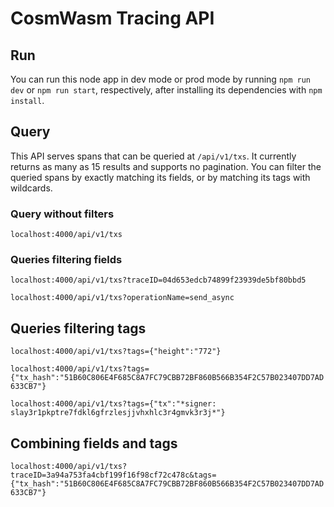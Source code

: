 # CosmWasm Tracing API

## Run

You can run this node app in dev mode or prod mode by running `npm run dev` or `npm run start`, respectively, after installing its dependencies with `npm install`.

## Query

This API serves spans that can be queried at `/api/v1/txs`. It currently returns as many as 15 results and supports no pagination. You can filter the queried spans by exactly matching its fields, or by matching its tags with wildcards.

### Query without filters

`localhost:4000/api/v1/txs`

### Queries filtering fields

`localhost:4000/api/v1/txs?traceID=04d653edcb74899f23939de5bf80bbd5`

`localhost:4000/api/v1/txs?operationName=send_async`

## Queries filtering tags

`localhost:4000/api/v1/txs?tags={"height":"772"}`

`localhost:4000/api/v1/txs?tags={"tx_hash":"51B60C806E4F685C8A7FC79CBB72BF860B566B354F2C57B023407DD7AD633CB7"}`

`localhost:4000/api/v1/txs?tags={"tx":"*signer: slay3r1pkptre7fdkl6gfrzlesjjvhxhlc3r4gmvk3r3j*"}`


## Combining fields and tags

`localhost:4000/api/v1/txs?traceID=3a94a753fa4cbf199f16f98cf72c478c&tags={"tx_hash":"51B60C806E4F685C8A7FC79CBB72BF860B566B354F2C57B023407DD7AD633CB7"}`
